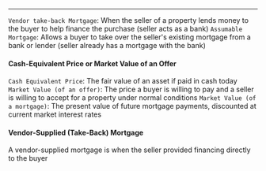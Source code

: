 ***
`Vendor take-back Mortgage`: When the seller of a property lends money to the buyer to help finance the purchase (seller acts as a bank)
`Assumable Mortgage`: Allows a buyer to take over the seller's existing mortgage from a bank or lender (seller already has a mortgage with the bank)

#### Cash-Equivalent Price  or Market Value of an Offer
`Cash Equivalent Price`:  The fair value of an asset if paid in cash today
`Market Value (of an offer)`: The price a buyer is willing to pay and a seller is willing to accept for a property under normal conditions
`Market Value (of a mortgage)`: The present value of future mortgage payments, discounted at current market interest rates

#### Vendor-Supplied (Take-Back) Mortgage
A vendor-supplied mortgage is when the seller provided financing directly to the buyer
